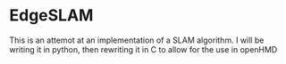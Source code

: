 # EdgeSLAM

This is an attemot at an implementation of a SLAM
algorithm. I will be writing it in python, then rewriting it
in C to allow for the use in openHMD